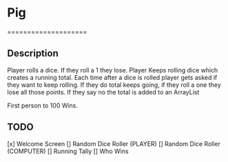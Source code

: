 # Pig #

====================
## Description 
Player rolls a dice. If they roll a 1 they lose. Player Keeps rolling dice which creates a running total. Each time after a dice is rolled player gets asked if they want to keep rolling. If they do total keeps going, if they roll a one they lose all those points. If they say no the total is added to an ArrayList

First person to 100 Wins.


## TODO
 
[x] Welcome Screen
[] Random Dice Roller (PLAYER)
[] Random Dice Roller (COMPUTER)
[] Running Tally 
[] Who Wins